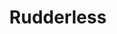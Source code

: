 ---
layout: bookmark
title: Rudderless
tags:
  - Bookmarks
  - Working
  - ADHD
  - Living
created: '2025-02-27T00:52:52.526Z'
modified: '2025-02-27T00:53:49.821Z'
link: https://gomakethings.com/rudderless/
id: 980583914
excerpt: >-
  I keep thinking about this post about burnout (and the included video) from my
  web dev site.

  One of the things I’m really struggling with is that I don’t really know what
  makes me happy or gives me purpose anymore.

  I used to be able to say “turning my ideas into stuff through code.” Then,
  over time, it was “seeing my students launch and build careers they were proud
  of.”
image: https://gomakethings.com/img/og.png
highlights:
  - we’ve been trained to need a purpose, but just existing is enough.
---